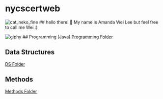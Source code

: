 # nycscertweb

![cat_neko_fine](https://user-images.githubusercontent.com/107557711/180831537-317aa0e7-0eb6-43d9-9b12-da9b08478ed1.gif) ## hello there! :wave:
My name is Amanda Wei Lee but feel free to call me Wei :)



![giphy](https://user-images.githubusercontent.com/107557711/180843022-fc717034-f173-460d-ba95-63f63fac2052.gif) ## Programming (Java)
[Programming Folder](https://github.com/hunter-teacher-cert/cohort-3-summer-work-AmaneWei/tree/master/programming)


## Data Structures

[DS Folder](https://github.com/hunter-teacher-cert/cohort-3-summer-work-AmaneWei/tree/master/ds)


## Methods
[Methods Folder](https://github.com/hunter-teacher-cert/cohort-3-summer-work-AmaneWei/tree/master/methods)
